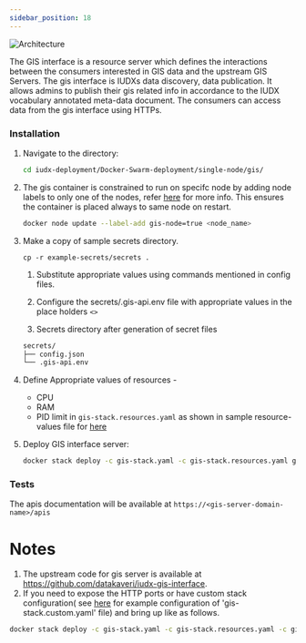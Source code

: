 ```yaml
---
sidebar_position: 18
---
```


<div class="img_background">
<div style={{textAlign: 'center'}}>

![Architecture](https://s3-ap-south-1-docs-resources.s3.ap-south-1.amazonaws.com/IUDX-resources/gis_server.png)<br/>

</div></div>
The GIS interface is a resource server which defines the interactions between the consumers interested in GIS data and the upstream GIS Servers. The gis interface is IUDXs data discovery, data publication. It allows admins to publish their gis related info in accordance to the IUDX vocabulary annotated meta-data document. The consumers can access data from the gis interface using HTTPs.

### Installation 

1. Navigate to the directory:

    ```bash
    cd iudx-deployment/Docker-Swarm-deployment/single-node/gis/
    ```
2. The gis container is constrained to run on specifc node by adding node labels to only one of the nodes, refer [here](https://docs.docker.com/engine/swarm/services/#placement-constraints) for more info. This ensures the container is placed always to same node on restart.

    ```sh
    docker node update --label-add gis-node=true <node_name>
    ```

3. Make a copy of sample secrets directory.

    ```console
    cp -r example-secrets/secrets .
    ```
    
    1. Substitute appropriate values using commands mentioned in config files.
    
    2. Configure the secrets/.gis-api.env file with appropriate values in the place holders `<>`
    
    3. Secrets directory after generation of secret files
    ```sh
    secrets/
    ├── config.json
    └── .gis-api.env


4. Define Appropriate values of resources -

    - CPU 
    - RAM 
    - PID limit
    in `gis-stack.resources.yaml` as shown in sample resource-values file for [here](https://github.com/datakaveri/iudx-deployment/blob/master/Docker-Swarm-deployment/single-node/gis/example-gis-stack.resources.yaml)

5. Deploy GIS interface server:

    ```sh
    docker stack deploy -c gis-stack.yaml -c gis-stack.resources.yaml gis
    ```

### Tests

The apis documentation will be available at `https://<gis-server-domain-name>/apis`

# Notes

1. The upstream code for gis server is available at https://github.com/datakaveri/iudx-gis-interface.
2. If you need to expose the HTTP ports or have custom stack configuration( see [here](https://github.com/datakaveri/iudx-deployment/blob/master/Docker-Swarm-deployment/single-node/gis/example-gis-stack.custom.yaml) for example configuration of 'gis-stack.custom.yaml' file)  and bring up like as follows.
```sh
docker stack deploy -c gis-stack.yaml -c gis-stack.resources.yaml -c gis-stack.custom.yaml gis
```
